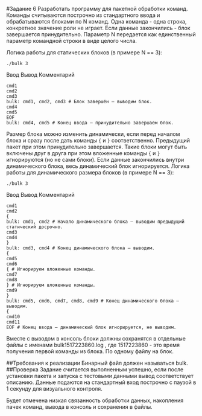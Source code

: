 #Задание 6
Разработать программу для пакетной обработки команд.
Команды считываются построчно из стандартного ввода и обрабатываются блоками по N команд.
Одна команда - одна строка, конкретное значение роли не играет. Если данные закончились - блок
завершается принудительно. Параметр N передается как единственный параметр командной
строки в виде целого числа.

Логика работы для статических блоков (в примере N == 3):
````
./bulk 3
````
Ввод Вывод Комментарий
````
cmd1
cmd2
cmd3
bulk: cmd1, cmd2, cmd3 # Блок завершён – выводим блок.
cmd4
cmd5
EOF
bulk: cmd4, cmd5 # Конец ввода – принудительно завершаем блок.
````
Размер блока можно изменить динамически, если перед началом блока и сразу после дать
команды `{` и `}` соответственно. Предыдущий пакет при этом принудительно завершается. Такие
блоки могут быть включены друг в друга при этом вложенные команды `{` и `}` игнорируются (но не
сами блоки). Если данные закончились внутри динамического блока, весь динамический блок
игнорируется.
Логика работы для динамического размера блоков (в примере N == 3):
````
./bulk 3
````
Ввод Вывод Комментарий
````
cmd1
cmd2
{
bulk: cmd1, cmd2 # Начало динамического блока – выводим предыдущий статический досрочно.
cmd3
cmd4
}
bulk: cmd3, cmd4 # Конец динамического блока – выводим.
{
cmd5
cmd6
{ # Игнорируем вложенные команды.
cmd7
cmd8
} # Игнорируем вложенные команды.
cmd9
}
bulk: cmd5, cmd6, cmd7, cmd8, cmd9 # Конец динамического блока – выводим.
{
cmd10
cmd11
EOF # Конец ввода – динамический блок игнорируется, не выводим.
````
Вместе с выводом в консоль блоки должны сохранятся в отдельные файлы с именами
bulk1517223860.log , где 1517223860 - это время получения первой команды из блока. По одному
файлу на блок.

##Требования к реализации
Бинарный файл должен называться bulk.
##Проверка
Задание считается выполненным успешно, если после установки пакета и запуска с тестовыми
данными вывод соответствует описанию. Данные подаются на стандартный вход построчно с
паузой в 1 секунду для визуального контроля.

Будет отмечена низкая связанность обработки данных, накопления пачек команд, вывода в
консоль и сохранения в файлы.
